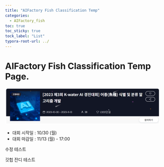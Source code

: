 ```yaml
---
title: "AIFactory Fish Classification Temp"
categories:
  - AIFactory_fish
toc: true
toc_sticky: true
tock_label: "List"
typora-root-url: ../
---
```


# AIFactory Fish Classification Temp Page.
 <div style="text-align: center;">
  <img style="max-height:100%; max-width:100%;"
  src="/../assets/images/2023-10-22-AIFactory_fish_00_temp/1.png">
 </div>



- 대회 시작일 : 10/30 (월)
- 대회 마감일 : 11/13 (월) - 17:00



수정 테스트

깃헙 잔디 테스트

